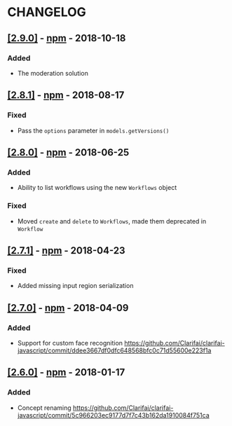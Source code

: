 # CHANGELOG

## [[2.9.0]](https://github.com/Clarifai/clarifai-javascript/releases/tag/2.9.0) - [npm](https://www.npmjs.com/package/clarifai/v/2.9.0) - 2018-10-18

### Added
- The moderation solution

## [[2.8.1]](https://github.com/Clarifai/clarifai-javascript/releases/tag/2.8.1) - [npm](https://www.npmjs.com/package/clarifai/v/2.8.1) - 2018-08-17

### Fixed
- Pass the `options` parameter in `models.getVersions()`

## [[2.8.0]](https://github.com/Clarifai/clarifai-javascript/releases/tag/2.8.0) - [npm](https://www.npmjs.com/package/clarifai/v/2.8.0) - 2018-06-25

### Added
- Ability to list workflows using the new `Workflows` object

### Fixed
- Moved `create` and `delete` to `Workflows`, made them deprecated in `Workflow`

## [[2.7.1]](https://github.com/Clarifai/clarifai-javascript/releases/tag/2.7.1) - [npm](https://www.npmjs.com/package/clarifai/v/2.7.1) - 2018-04-23

### Fixed
- Added missing input region serialization

## [[2.7.0]](https://github.com/Clarifai/clarifai-javascript/releases/tag/2.7.0) - [npm](https://www.npmjs.com/package/clarifai/v/2.7.0) - 2018-04-09

### Added
- Support for custom face recognition https://github.com/Clarifai/clarifai-javascript/commit/ddee3667df0dfc648568bfc0c71d55600e223f1a

## [[2.6.0]](https://github.com/Clarifai/clarifai-javascript/releases/tag/2.6.0) - [npm](https://www.npmjs.com/package/clarifai/v/2.6.0) - 2018-01-17

### Added
- Concept renaming https://github.com/Clarifai/clarifai-javascript/commit/5c966203ec9177d7f7c43b162da1910084f751ca
